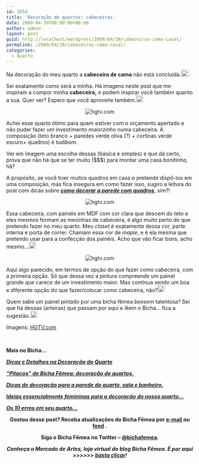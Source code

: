 ```yaml
---
id: 2654
title: 'Decoração de quartos: cabeceiras.'
date: 2009-04-30T00:00:00+00:00
author: admin
layout: post
guid: http://localhost/wordpress/2009/04/30/cabeceiras-cama-casal/
permalink: /2009/04/30/cabeceiras-cama-casal/
categories:
  - Quarto
---
```

Na decoração do meu quarto a **cabeceira de cama** não está concluida.[<img style="display: inline;" title="clip_image001" src="http://www.trololodemulher.com.br/blog/wp-content/uploads/2009/04/clip-image001-thumb28.gif" alt="clip_image001" width="23" height="18" />](http://www.trololodemulher.com.br/blog/wp-content/uploads/2009/04/clip-image00155.gif)

Sei exatamente como será a minha. Há imagens neste post que me inspiram a compor minha **cabeceira,** e podem inspirar você também quanto a sua. Quer ver? Espero que você aproveite também.[<img title="clip_image001[10]" src="http://www.trololodemulher.com.br/blog/wp-content/uploads/2009/04/clip-image00110-thumb6.gif" alt="clip_image001[10]" width="18" height="18" />](http://www.trololodemulher.com.br/blog/wp-content/uploads/2009/04/clip-image001107.gif)

<p style="text-align: center;">
  <img class="aligncenter" title="hgtv.com" src="http://img.hgtv.com/HGTV/2004/03/08/kbrown_Secondaryroom_lg.jpg" alt="hgtv.com" />
</p>

Achei esse quarto ótimo para quem estiver com o orçamento apertado e não puder fazer um investimento _maiorzinho_ numa cabeceira. A composição (teto branco + paredes verde oliva (?) + cortinas verde escuro+ quadros) é _tudibom_.

Ver em imagem uma escolha dessas (básica e simples) e que dá certo, prova que não há que se ter muito ($$$) para montar uma casa _bonitinha_, hã?

A propósito, se você tiver muitos quadros em casa e pretende dispô-los em uma composição, mas fica insegura em como fazer isso, sugiro a leitura do post com dicas sobre **_<a href="http://www.trololodemulher.com.br/2009/04/07/como-decorar-paredes-com-quadros-pratos-espelhos-relgios-etc/" target="_self">como decorar a parede com quadros</a>_**, sim?!

<p style="text-align: center;">
  <img class="aligncenter" title="hgtv.com" src="http://img.hgtv.com/HGTV/2007/06/06/hdivd1004_1b_lg.jpg" alt="hgtv.com" />
</p>

Essa cabeceira, com painéis em MDF com cor clara que descem do teto e eles mesmos formam as mesinhas de cabeceira, é algo muito perto do que pretendo fazer no meu quarto. Meu _closet_ é exatamente dessa cor, parte interna e porta de correr. Chamam essa cor de _maple_, e é ela mesma que pretendo usar para a confecção dos painéis. Acho que vão ficar bons, acho mesmo…[<img style="display: inline;" title="clip_image001[12]" src="http://www.trololodemulher.com.br/blog/wp-content/uploads/2009/04/clip-image00112-thumb7.gif" alt="clip_image001[12]" width="18" height="18" />](http://www.trololodemulher.com.br/blog/wp-content/uploads/2009/04/clip-image001128.gif)

<p style="text-align: center;">
  <img class="aligncenter" title="hgtv.com" src="http://img.hgtv.com/HGTV/2005/12/05/8Charalambous_beekman__lg.jpg" alt="hgtv.com" />
</p>

Aqui algo parecido, em termos de opção do que fazer como cabeceira, com a primeira opção. Só que dessa vez a pintura compreende um painel grande que carece de um investimento maior. Mas continua sendo um boa e diferente opção do que fazer/colocar como cabeceira, não?[<img style="display: inline;" title="clip_image001[14]" src="http://www.trololodemulher.com.br/blog/wp-content/uploads/2009/04/clip-image00114-thumb5.gif" alt="clip_image001[14]" width="18" height="18" />](http://www.trololodemulher.com.br/blog/wp-content/uploads/2009/04/clip-image001145.gif) 

Quem sabe um painel pintado por uma bicha fêmea _beeeem_ talentosa? Sei que há dessas (arteiras) que passam por aqui e lêem o Bicha… fica a sugestão.[<img style="display: inline;" title="clip_image001[16]" src="http://www.trololodemulher.com.br/blog/wp-content/uploads/2009/04/clip-image00116-thumb4.gif" alt="clip_image001[16]" width="18" height="18" />](http://www.trololodemulher.com.br/blog/wp-content/uploads/2009/04/clip-image001164.gif)

Imagens: <a href="http://www.hgtv.com/" target="_blank">HGTV.com</a>

<span style="color: #ff0000;"> </span>

**Mais no Bicha&#8230;**

<a href="http://www.trololodemulher.com.br/2009/10/01/dicas-e-detalhes-na-decoracao-do-quarto/" target="_self"><strong><em>Dicas e Detalhes na Decoração do Quarto</em></strong></a>

<a href="http://www.trololodemulher.com.br/2009/08/11/pitacos-de-bicha-fmea-decorao-de-quartos/" target="_self"><strong><em>“Pitacos” de Bicha Fêmea: decoração de quartos.</em></strong></a>

<a href="http://www.trololodemulher.com.br/2009/07/13/alternativas-que-podem-transformar-sua-parede/" target="_self"><strong><em>Dicas de decoração para a parede do quarto, sala e banheiro.</em></strong></a>

[**_Ideias essencialmente femininas para a decoração do nosso quarto…_**](http://www.trololodemulher.com.br/2009/03/05/ideias-essencialmente-femininas-para-a-decorao-do-nosso-quarto/)

[**_Os 10 erros em seu quarto…_**](http://www.trololodemulher.com.br/2009/01/15/os-10-erros-em-seu-quarto/)

<p style="text-align: center;">
  <strong>Gostou desse post? Receba atualizações do Bicha Fêmea por <a href="http://feedburner.google.com/fb/a/mailverify?uri=blogbichafemea&loc=pt_BR" target="_blank"><strong>e-mail</strong> </a>ou </strong><a href="http://feeds2.feedburner.com/blogbichafemea" target="_blank"><strong>feed</strong></a><strong> </strong><strong>.</strong>
</p>

<p style="text-align: center;">
  <strong>Siga o Bicha Fêmea no Twitter &#8211; <a href="http://twitter.com/bichafemea" target="_blank">@bichafemea</a>.</strong>
</p>

<p style="text-align: center;">
  <strong><em>Conheça o Mercado de Artes, loja virtual do blog Bicha Fêmea. É por aqui >>>>>> </em><a href="http://www.trololodemulher.com.br/loja/" target="_blank"><em>basta clicar</em></a><em>!</em></strong>
</p>